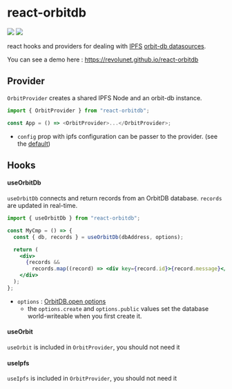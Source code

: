 # react-orbitdb

[![](https://img.shields.io/badge/License-Apache--2.0-yellow.svg)](https://opensource.org/licenses/Apache-2.0)
[![](https://img.shields.io/npm/v/react-orbitdb.svg)](https://www.npmjs.com/package/react-orbitdb)

react hooks and providers for dealing with [IPFS](https://ipfs.io) [orbit-db datasources](https://github.com/orbitdb/orbit-db).

You can see a demo here : https://revolunet.github.io/react-orbitdb

## Provider

`OrbitProvider` creates a shared IPFS Node and an orbit-db instance.

```js
import { OrbitProvider } from "react-orbitdb";

const App = () => <OrbitProvider>...</OrbitProvider>;
```

- `config` prop with ipfs configuration can be passer to the provider. (see the [default](./src/ipfs-config.js))

## Hooks

#### useOrbitDb

`useOrbitDb` connects and return records from an OrbitDB database. `records` are updated in real-time.

```jsx
import { useOrbitDb } from "react-orbitdb";

const MyCmp = () => {
  const { db, records } = useOrbitDb(dbAddress, options);

  return (
    <div>
      {records &&
        records.map((record) => <div key={record.id}>{record.message}</div>)}
    </div>
  );
};
```

- `options` : [OrbitDB.open options](https://github.com/orbitdb/orbit-db/blob/master/API.md#orbitdbopenaddress-options)
  - the `options.create` and `options.public` values set the database world-writeable when you first create it.

#### useOrbit

`useOrbit` is included in `OrbitProvider`, you should not need it

#### useIpfs

`useIpfs` is included in `OrbitProvider`, you should not need it
